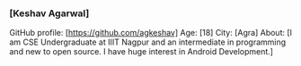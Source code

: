 ### [Keshav Agarwal]

GitHub profile: [https://github.com/agkeshav]
Age: [18]
City: [Agra]
About: [I am CSE Undergraduate at IIIT Nagpur and an intermediate in programming and new to open source. I have huge interest in Android Development.]
